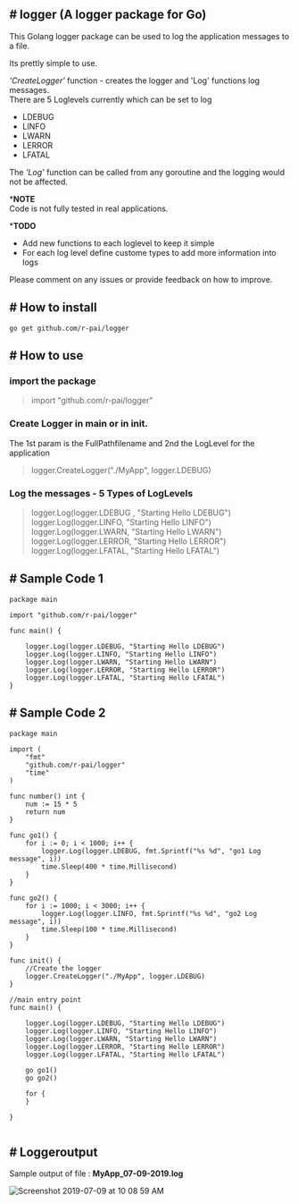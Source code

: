 ## # logger (A logger package for Go)

This Golang logger package can be used to log the application messages to a file.

Its prettly simple to use. 

*'CreateLogger'* function - creates the logger and 'Log' functions log messages.   
There are 5 Loglevels currently which can be set to log 
- LDEBUG 
- LINFO 
- LWARN
- LERROR
- LFATAL

The *'Log'* function can be called from any goroutine and the logging would not be affected.  

***NOTE**  
    Code is not fully tested in real applications.
 
***TODO**  
- Add new functions to each loglevel to keep it simple  
- For each log level define custome types to add more information into logs  

Please comment on any issues or provide feedback on how to improve.  

## # How to install
```
go get github.com/r-pai/logger
```

## # How to use

### import the package

>import "github.com/r-pai/logger"

### Create Logger in main or in init.  
The 1st param is the FullPathfilename and 2nd the LogLevel for the application

>logger.CreateLogger("./MyApp", logger.LDEBUG)

### Log the messages - 5 Types of LogLevels 

>logger.Log(logger.LDEBUG , "Starting Hello LDEBUG")  
>logger.Log(logger.LINFO, "Starting Hello LINFO")  
>logger.Log(logger.LWARN, "Starting Hello LWARN")  
>logger.Log(logger.LERROR, "Starting Hello LERROR")  
>logger.Log(logger.LFATAL, "Starting Hello LFATAL")  


## # Sample Code 1
```golang
package main

import "github.com/r-pai/logger"

func main() {

	logger.Log(logger.LDEBUG, "Starting Hello LDEBUG")
	logger.Log(logger.LINFO, "Starting Hello LINFO")
	logger.Log(logger.LWARN, "Starting Hello LWARN")
	logger.Log(logger.LERROR, "Starting Hello LERROR")
	logger.Log(logger.LFATAL, "Starting Hello LFATAL")
}
```

## # Sample Code 2
```golang
package main

import (
	"fmt"
	"github.com/r-pai/logger"
	"time"
)

func number() int {
	num := 15 * 5
	return num
}

func go1() {
	for i := 0; i < 1000; i++ {
		logger.Log(logger.LDEBUG, fmt.Sprintf("%s %d", "go1 Log message", i))
		time.Sleep(400 * time.Millisecond)
	}
}

func go2() {
	for i := 1000; i < 3000; i++ {
		logger.Log(logger.LINFO, fmt.Sprintf("%s %d", "go2 Log message", i))
		time.Sleep(100 * time.Millisecond)
	}
}

func init() {
	//Create the logger
	logger.CreateLogger("./MyApp", logger.LDEBUG)
}

//main entry point
func main() {

	logger.Log(logger.LDEBUG, "Starting Hello LDEBUG")
	logger.Log(logger.LINFO, "Starting Hello LINFO")
	logger.Log(logger.LWARN, "Starting Hello LWARN")
	logger.Log(logger.LERROR, "Starting Hello LERROR")
	logger.Log(logger.LFATAL, "Starting Hello LFATAL")

	go go1()
	go go2()

	for {
	}

}


```
## # Loggeroutput

Sample output of file : **MyApp_07-09-2019.log**


![Screenshot 2019-07-09 at 10 08 59 AM](https://user-images.githubusercontent.com/33278265/60861025-81bb9a00-a236-11e9-8697-a8e330dfd0f0.png)




